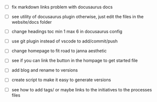 - [ ] fix markdown links problem with docusaurus docs
- [ ] see utility of docusaurus plugin otherwise, just edit the files in the website/docs folder
- [ ] change headings toc min 1 max 6 in docusaurus config
- [ ] use git plugin instead of vscode to add/commit/push
- [ ] change homepage to fit road to janna aesthetic
- [ ] see if you can link the button in the hompage to get started file
- [ ] add blog and rename to versions
- [ ] create script to make it easy to generate versions
- [ ] see how to add tags/ or maybe links to the initiatives to the processes files

